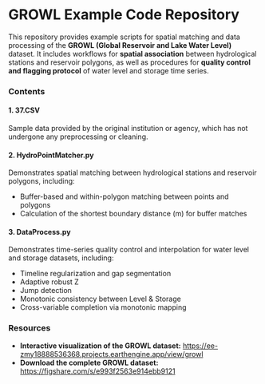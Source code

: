 # **GROWL Example Code Repository**

This repository provides example scripts for spatial matching and data processing of the **GROWL (Global Reservoir and Lake Water Level)** dataset. It includes workflows for **spatial association** between hydrological stations and reservoir polygons, as well as procedures for **quality control and flagging protocol** of water level and storage time series.

### **Contents**

#### **1. 37.CSV**
Sample data provided by the original institution or agency, which has not undergone any preprocessing or cleaning.

#### **2. HydroPointMatcher.py**

Demonstrates spatial matching between hydrological stations and reservoir polygons, including:

- Buffer-based and within-polygon matching between points and polygons
- Calculation of the shortest boundary distance (m) for buffer matches

#### **3. DataProcess.py**

Demonstrates time-series quality control and interpolation for water level and storage datasets, including:

- Timeline regularization and gap segmentation
- Adaptive robust Z 
- Jump detection
- Monotonic consistency between Level & Storage
- Cross-variable completion via monotonic mapping

### **Resources**

- **Interactive visualization of the GROWL dataset:** https://ee-zmy18888536368.projects.earthengine.app/view/growl
- **Download the complete GROWL dataset:** https://figshare.com/s/e993f2563e914ebb9121
